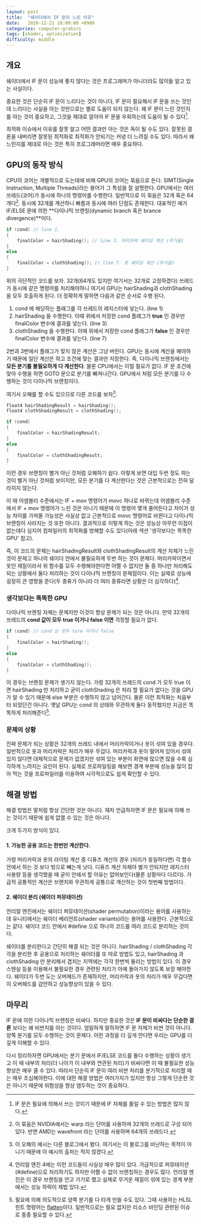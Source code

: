 ```yaml
---
layout: post
title:  "쉐이더에서 IF 문이 느린 이유"
date:   2020-12-21 18:00:00 +0900
categories: computer-grahics
tags: [shader, optimization]
difficulty: middle
---
```

## 개요
쉐이더에서 IF 문이 성능에 좋지 않다는 것은 프로그래머가 아니더라도 많이들 알고 있는 사실이다.

중요한 것은 단순히 IF 문이 느리다는 것이 아니다, IF 문이 필요해서 IF 문을 쓰는 것인데 느리다는 사실을 아는 것만으로는 별로 도움이 되지 않는다.
왜 IF 문이 느린 것인지를 아는 것이 중요하고, 그것을 제대로 알아야 IF 문을 우회하는데 도움이 될 수 있다[^1].

최적화 이슈에서 이유를 잘못 알고 어떤 결과만 아는 것은 독이 될 수도 있다. 잘못된 결론을 내버리면 잘못된 최적화로 최적화가 안되기는 커녕 더 느려질 수도 있다.
따라서 왜 느린지를 제대로 아는 것은 특히 프로그래머라면 매우 중요하다.

## GPU의 동작 방식
CPU의 코어는 개별적으로 도는데에 비해 GPU의 코어는 묶음으로 돈다. SIMT(Single Instruction, Multiple Threads)라는 용어가 그 특성을 잘 설명한다. GPU에서는 여러 쓰레드(코어)가 동시에 하나의 명령어를 수행한다. 일반적으로 이 묶음은 32개 혹은 64개다[^2]. 동시에 32개를 계산하니 빠름과 동시에 여러 단점도 존재한다. 대표적인 예가 IF/ELSE 문에 의한 **다이나믹 브랜칭(dynamic branch 혹은 brance divergence)**이다.

```cpp
if (cond) // line 1.
{
    finalColor = hairShading(); // line 3. 머리카락 쉐이딩 계산 (무거움)
}
else
{
    finalColor = clothShading(); // line 7. 옷 쉐이딩 계산 (무거움)
}
```

위의 극단적인 코드를 보자. 32개(64개도 있지만 여기서는 32개로 고정하겠다) 쓰레드가 동시에 같은 명령어를 처리해야하니 여기서 GPU는 hairShading과 clothShading을 모두 호출하게 된다.
더 정확하게 말하면 다음과 같은 순서로 수행 된다.

1. cond 에 해당하는 플래그를 각 쓰레드의 레지스터에 넣는다. (line 1)
2. hairShading 을 수행한다. 이때 위에서 저장한 cond 플래그가 **true** 인 경우만 finalColor 변수에 결과를 넣는다. (line 3)
3. clothShading 을 수행한다. 이때 위에서 저장한 cond 플래그가 **false** 인 경우만 finalColor 변수에 결과를 넣는다. (line 7)

2번과 3번에서 플래그가 맞지 않은 계산은 그냥 버린다. GPU는 동시에 계산을 해야하기 때문에 일단 계산은 하고 조건에 맞는 결과만 저장한다. 즉, 다이나믹 브랜칭에서는 **모든 분기를 불필요하게 다 계산한다**.
물론 CPU에서는 이럴 필요가 없다. IF 문 조건에 맞아 수행을 하면 GOTO 문으로 분기를 빠져나간다. GPU에서 처럼 모든 분기를 다 수행하는 것이 다이나믹 브랜칭이다.

여기서 오해를 할 수도 있으므로 다른 코드를 보자[^3].

```cpp
float4 hairShadingResult = hairShading();
float4 clothShadingResult = clothShading();

if (cond)
{
    finalColor = hairShadingResult;
}
else
{
    finalColor = clothShadingResult;
}
```

이런 경우 브랜칭이 별거 아닌 것처럼 오해하기 쉽다. 이렇게 보면 대입 두번 정도 하는 것이 별거 아닌 것처럼 보이지만, 모든 분기를 다 계산한다는 것은 근본적으로는 전혀 달라지지 않는다. 

이 때 어셈블리 수준에서는 IF + mov 명령어가 movc 하나로 바뀌는데 어셈블리 수준에서 IF + mov 명령어가 느린 것은 아니기 때문에 이 명령어 몇개 줄어든다고 차이가 성능 차이를 가져올 가능성은 사실상 없고 근본적으로 movc 명령어로 바뀐다고 다이나믹 브랜칭이 사라지는 것 또한 아니다. 결과적으로 이렇게 하는 것은 성능상 아무런 이점이 없는데다 심지어 컴파일러의 최적화를 방해할 수도 있다(아래 섹션 '생각보다는 똑똑한 GPU' 참고).

즉, 이 코드의 문제는 hairShadingResult와 clothShadingResult의 계산 자체가 느린 것이 문제고 하나의 쉐이더 안에서 불필요하게 두번 하는 것이 문제다. 머리카락이면서 옷인 재질이라서 위 함수를 모두 수행해야한다면 어쩔 수 없지만 둘 중 하나만 처리해도 되는 상황에서 둘다 처리하는 것이 다이나믹 브랜칭이 문제점이다.
이는 실제로 성능에 굉장히 큰 영향을 준다(두 종류가 아니라 더 여러 종류라면 상황은 더 심각하다)[^ue4].

### 생각보다는 똑똑한 GPU
다이나믹 브랜칭 자체는 문제지만 이것이 항상 문제가 되는 것은 아니다. 만약 32개의 쓰레드의 **cond 값이 모두 true 이거나 false 이면** 걱정할 필요가 없다.

```cpp
if (cond) // cond 는 모두 ture 이거나 false
{
    finalColor = hairShading();
}
else
{
    finalColor = clothShading();
}
```

이 경우는 브랜칭 문제가 생기지 않는다. 가령 32개의 쓰레드의 cond 가 모두 true 이면 hairShading 만 처리하고 굳이 clothShading 은 처리 할 필요가 없다는 것을 GPU가 알 수 있기 때문에 else 부분은 수행하지 않고 넘어간다. 물론 이런 최적화는 처음부터 되었던건 아니다. 옛날 GPU는 cond 의 상태와 무관하게 둘다 동작했지만 지금은 똑똑하게 처리해준다[^flatten].

### 문제의 상황
진짜 문제가 되는 상황은 32개의 쓰레드 내에서 머리카락이거나 옷이 섞여 있을 경우다. 일반적으로 옷과 머리카락은 처리가 매우 무겁다. 
머리카락과 옷이 떨어져 있어서 섞여 있지 않다면 대체적으로 문제가 없겠지만 섞여 있는 부분이 화면에 많으면 많을 수록 심각하게 느려지는 요인이 된다. 실제로 프로파일링을 해보면 경계 부분에 성능을 많이 잡아 먹는 것을 프로파일러를 이용하여 시각적으로도 쉽게 확인할 수 있다.

## 해결 방법
해결 방법은 말처럼 항상 간단한 것은 아니다. 재차 언급하자면 IF 문은 필요에 의해 쓰는 것이기 때문에 쉽게 없앨 수 있는 것은 아니다.

크게 두가지 방식이 있다.

#### 1. 가능한 공용 코드는 한번만 계산한다.

가령 머리카락과 옷의 라이팅 계산 중 디퓨즈 계산의 경우 (처리가 동일하다면) 각 함수 안에서 하는 것 보다 밖으로 빼는게 낫다. 디퓨즈 계산 자체야 별거 안되지만 레지스터 사용량 등을 생각했을 때 굳이 안에서 할 이유는 없어보인다(물론 상황마다 다르다).
가급적 공통적인 계산은 브랜치와 무관하게 공통으로 계산하는 것이 첫번째 방법이다.

#### 2. 쉐이더 분리 (쉐이더 퍼뮤테이션)

언리얼 엔진에서는 쉐이더 퍼뮤테이션(shader permutation)이라는 용어를 사용하는데 유니티에서는 쉐이더 베리언트(shader variants)라는 용어를 사용한다. 근본적으로는 같다. 쉐이더 코드 안에서 #define 으로 하나의 코드를 여러 코드로 분리하는 것이다.

쉐이더를 분리한다고 간단히 해결 되는 것은 아니다. hairShading / clothShading 각각을 분리한 후 공용으로 처리하는 쉐이더를 또 따로 방법도 있고,
hairShading 과 clothShading 만 분리해서 겹치는 지역에는 각각 한번씩 돌리는 방법이 있다. 이 경우 스텐실 등을 이용해서 불필요한 경우 관련된 처리가 아예 돌아가지 않도록 보장 해야한다.
쉐이더가 두번 도는 오버헤드가 존재하지만, 머리카락과 옷의 처리가 매우 무겁다면 이 오버헤드를 감안하고 성능향상이 있을 수 있다.

## 마무리
IF 문에 의한 다이나믹 브랜칭은 비싸다. 하지만 중요한 것은 **IF 문이 비싸다는 단순한 결론** 보다는 왜 비싼지를 아는 것이다. 엄밀하게 말하자면 IF 문 자체가 비싼 것이 아니다. 양쪽 분기를 모두 수행하는 것이 문제다. 이런 과정을 더 깊게 안다면 우리는 GPU를 더 깊게 이해할 수 있다.

다시 정리하자면 GPU에서는 분기 문에서 IF/ELSE 코드를 둘다 수행하는 상황이 생기고 이 때 내부의 처리(더 나아가 이 내부와 연관된 처리)가 비싸다면 이 때 불필요한 성능 향상은 매우 클 수 있다.
따라서 단순히 IF 문이 여러 비싼 처리를 분기적으로 처리할 때는 매우 조심해야한다. 이에 대한 해결 방법은 여러가지가 있지만 항상 그렇게 단순한 것은 아니기 때문에 위험성을 항상 염두하는 것이 중요하다.

[^1]: IF 문은 필요에 의해서 쓰는 것이기 때문에 IF 자체를 줄일 수 있는 방법은 많지 않다.
[^2]: 이 묶음은 NVIDIA에서는 warp 라는 단어를 사용하며 32개의 쓰레드로 구성 되어 있다. 반면 AMD는 wavefront 라는 단어를 사용하며 64개의 쓰레드다.
[^3]: 이 오해의 예시는 다른 블로그에서 봤다. 여기서는 이 블로그를 비난하는 목적이 아니기 때문에 이 예시의 출처는 적지 않겠다.
[^flatten]: 필요에 의해 의도적으로 양쪽 분기를 다 타게 만들 수도 있다. 그때 사용하는 HLSL 힌트 명령어는 [flatten](https://docs.microsoft.com/en-us/windows/win32/direct3dhlsl/dx-graphics-hlsl-if)이다. 일반적으로는 필요 없지만 리소스 바인딩 관련된 이슈로 종종 필요할 수 있다.
[^ue4]: 언리얼 엔진 4에는 이런 코드들이 사실상 매우 많이 있다. 가급적으로 퍼뮤테이션(#define)으로 처리하기도 하지만 어쩔 수 없이 브랜칭하는 경우도 많다. 언리얼 엔진은 이 경우 브랜칭을 안고 가기로 했고 실제로 무거운 재질이 섞여 있는 경계 부분에서는 성능 하락이 제법 있다.